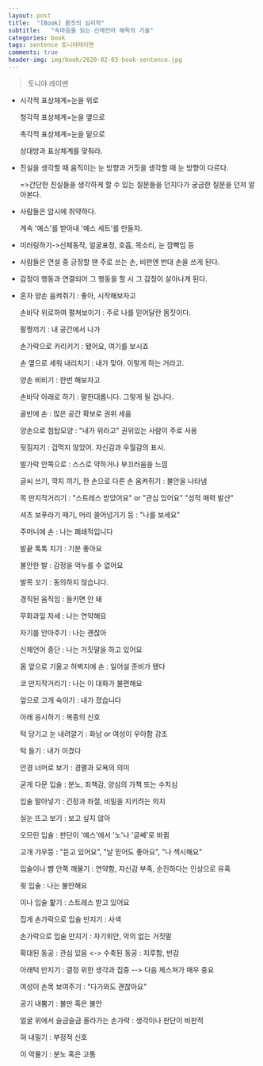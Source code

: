 ```yaml
---
layout: post
title:  "[Book] 몸짓의 심리학"
subtitle:   "속마음을 읽는 신체언어 해독의 기술"
categories: book
tags: sentence 토니야레이맨
comments: true
header-img: img/book/2020-02-03-book-sentence.jpg
---
```


> 토니야 레이맨



- 시각적 표상체계=눈을 위로

  청각적 표상체계=눈을 옆으로

  촉각적 표상체계=눈을 밑으로

  상대방과 표상체계를 맞춰라.



- 진실을 생각할 때 움직이는 눈 방향과 거짓을 생각할 때 눈 방향이 다르다.

  =>간단한 진실들을 생각하게 할 수 있는 질문들을 던지다가 궁금한 질문을 던져 알아본다.



- 사람들은 암시에 취약하다.

  계속 '예스'를 받아내 '예스 세트'를 만들자.



- 미러링하기->신체동작, 얼굴표정, 호흡, 목소리, 눈 깜빡임 등



- 사람들은 연설 중 긍정할 땐 주로 쓰는 손, 비판엔 반대 손을 쓰게 된다.



- 감정이 행동과 연결되어 그 행동을 할 시 그 감정이 살아나게 된다.



- 혼자 양손 움켜쥐기 : 좋아, 시작해보자고

  손바닥 위로하여 펼쳐보이기 : 주로 나를 믿어달란 몸짓이다.

  팔짱끼기 : 내 공간에서 나가

  손가락으로 카리키기 : 됐어요, 여기를 보시죠

  손 옆으로 세워 내리치기 : 내가 맞아. 이렇게 하는 거라고.

  양손 비비기 : 한번 해보자고

  손바닥 아래로 하기 : 말한대롭니다. 그렇게 될 겁니다.

  골반에 손 : 많은 공간 확보로 권위 세움

  양손으로 첨탑모양 : "내가 위라고" 권위있는 사람이 주로 사용

  뒷짐지기 : 겁먹지 않았어. 자신감과 우월감의 표시.

  발가락 안쪽으로 : 스스로 약하거나 부끄러움을 느낌

  글씨 쓰기, 깍지 끼기, 한 손으로 다른 손 움켜쥐기 : 불안을 나타냄

  목 만지작거리기 : "스트레스 받았어요" or "관심 있어요" "성적 매력 발산"

  셔츠 보푸라기 떼기, 머리 쓸어넘기기 등 : "나를 보세요"

  주머니에 손 : 나는 폐쇄적입니다

  발끝 톡톡 치기 : 기분 좋아요

  불안한 발 : 감정을 억누를 수 없어요

  발목 꼬기 : 동의하지 않습니다.

  경직된 움직임 : 들키면 안 돼

  무화과잎 자세 : 나는 연약해요

  자기를 안아주기 : 나는 괜찮아

  신체언어 중단 : 나는 거짓말을 하고 있어요

  몸 앞으로 기울고 허벅지에 손 : 일어설 준비가 됐다

  코 만지작거리기 : 나는 이 대화가 불편해요

  앞으로 고개 숙이기 : 내가 졌습니다

  아래 응시하기 : 복종의 신호

  턱 당기고 눈 내려깔기 : 화남 or 여성이 우아함 강조

  턱 들기 : 내가 이겼다

  안경 너머로 보기 : 경멸과 모욕의 의미

  굳게 다문 입술 : 분노, 죄책감, 양심의 가책 또는 수치심

  입술 말아넣기 : 긴장과 좌절, 비밀을 지키려는 의지

  실눈 뜨고 보기 : 보고 싶지 않아

  오므린 입술 : 판단이 '예스'에서 '노'나 '글쎄'로 바뀜

  고개 갸우뚱 : "듣고 있어요", "날 믿어도 좋아요", "나 섹시해요"

  입술이나 뺨 안쪽 깨물기 : 연약함, 자신감 부족, 순진하다는 인상으로 유혹

  윗 입술 : 나는 불안해요

  이나 입술 핥기 : 스트레스 받고 있어요

  집게 손가락으로 입술 만지기 : 사색

  손가락으로 입술 만지기 : 자기위안, 악의 없는 거짓말

  확대된 동공 : 관심 있음 <-> 수축된 동공 : 지루함, 반감

  아래턱 만지기 : 결정 위한 생각과 집중 --> 다음 제스쳐가 매우 중요

  여성이 손목 보여주기 : "다가와도 괜찮아요"

  공기 내뿜기 : 불만 혹은 불안

  얼굴 위에서 슬금슬금 올라가는 손가락 : 생각이나 판단이 비판적

  혀 내밀기 : 부정적 신호

  이 악물기 : 분노 혹은 고통

